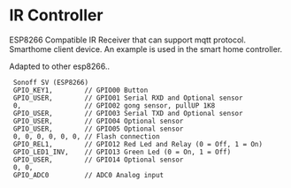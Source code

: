 # IR Controller

ESP8266 Compatible IR Receiver that can support mqtt protocol.
Smarthome client device.
An example is used in the smart home controller.

Adapted to other esp8266..

     Sonoff SV (ESP8266)
     GPIO_KEY1,        // GPIO00 Button
     GPIO_USER,        // GPIO01 Serial RXD and Optional sensor
     0,                // GPIO02 gong sensor, pullUP 1K8
     GPIO_USER,        // GPIO03 Serial TXD and Optional sensor
     GPIO_USER,        // GPIO04 Optional sensor
     GPIO_USER,        // GPIO05 Optional sensor
     0, 0, 0, 0, 0, 0, // Flash connection
     GPIO_REL1,        // GPIO12 Red Led and Relay (0 = Off, 1 = On)
     GPIO_LED1_INV,    // GPIO13 Green Led (0 = On, 1 = Off)
     GPIO_USER,        // GPIO14 Optional sensor
     0, 0,
     GPIO_ADC0         // ADC0 Analog input

